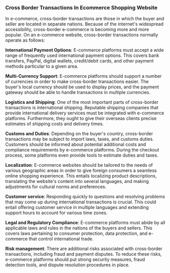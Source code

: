 ### Cross Border Transactions In Ecommerce Shopping Website
In e-commerce, cross-border transactions are those in which the buyer and seller are located in separate nations. Because of the internet's widespread accessibility, 
cross-border e-commerce is becoming more and more popular. On an e-commerce website, cross-border transactions normally operate as follows:

**International Payment Options**: E-commerce platforms must accept a wide range of frequently used international payment options. This covers bank transfers, PayPal, 
digital wallets, credit/debit cards, and other payment methods particular to a given area.

**Multi-Currency Support**: E-commerce platforms should support a number of currencies in order to make cross-border transactions easier.
The buyer's local currency should be used to display prices, and the payment gateway should be able to handle transactions in multiple currencies.

**Logistics and Shipping**: One of the most important parts of cross-border transactions is international shipping. Reputable shipping companies that provide international 
delivery services must be integrated with e-commerce platforms. Furthermore, they ought to give their overseas clients precise estimates of shipping costs and delivery times.

**Customs and Duties**: Depending on the buyer's country, cross-border transactions may be subject to import laws, taxes, and customs duties. Customers should be informed about potential additional costs and compliance requirements by e-commerce platforms. During the checkout process, some platforms even provide tools to estimate duties and taxes.

**Localization**: E-commerce websites should be tailored to the needs of various geographic areas in order to give foreign consumers a seamless online shopping experience. This entails localizing product descriptions, translating the website's content into several languages, and making adjustments for cultural norms and preferences.


**Customer service**: Responding quickly to questions and resolving problems that may come up during international transactions is crucial. This could entail offering customer service in multiple languages and extending support hours to account for various time zones.

**Legal and Regulatory Compliance**: E-commerce platforms must abide by all applicable laws and rules in the nations of the buyers and sellers. This covers laws pertaining to consumer protection, data protection, and e-commerce that control international trade.

**Risk management**: There are additional risks associated with cross-border transactions, including fraud and payment disputes. To reduce these risks, e-commerce platforms should put strong security measures, fraud detection tools, and dispute resolution procedures in place.

